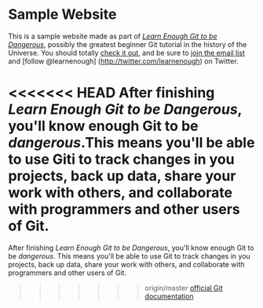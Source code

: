 # Sample Website
This is a sample website made as part of [*Learn Enough Git to be Dangerous*](http://www.learnenough.com/git-tutorial), possibly the greatest beginner Git tutorial in the history of the Universe. You should totally [check it out](https://www.learnenough.com/git-tutorial), and be sure to [join the email list](https;//www.learnenough.com/#email_list) and
[follow @learnenough] (http://twitter.com/learnenough) on Twitter.

<<<<<<< HEAD
After finishing *Learn Enough Git to be Dangerous*, you'll know enough Git to be *dangerous*.This means you'll be able to use Giti to track changes in you projects, back up data, share your work with others, and collaborate with programmers and other users of Git.
=======
After finishing *Learn Enough Git to be Dangerous*, you'll know enough Git to be *dangerous*. This means you'll be able to use Git to track changes in you projects, back up data, share your work with others, and collaborate with programmers and other users of Git. 
>>>>>>> origin/master
[official Git documentation](http://git-scm.com)
